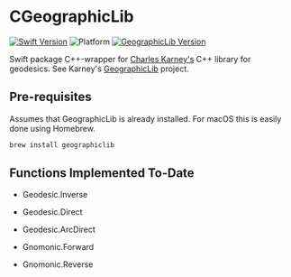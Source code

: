 # CGeographicLib

[![Swift Version](https://img.shields.io/badge/swift-5.5-blue.svg)](https://swift.org)
![Platform](https://img.shields.io/badge/platform-macOS|linux--64-lightgray.svg)
[![GeographicLib Version](https://img.shields.io/badge/GeographicLib-1.52.0-blue.svg)](https://geographiclib.sourceforge.io/)

Swift package C++-wrapper for [Charles Karney's](https://sourceforge.net/u/karney/) C++ library for geodesics. See Karney's [GeographicLib](https://sourceforge.net/projects/geographiclib/) project.

## Pre-requisites

Assumes that GeographicLib is already installed.  For macOS this is easily done using Homebrew.

``` bash
brew install geographiclib
```

## Functions Implemented To-Date

- Geodesic.Inverse
- Geodesic.Direct
- Geodesic.ArcDirect

- Gnomonic.Forward
- Gnomonic.Reverse
